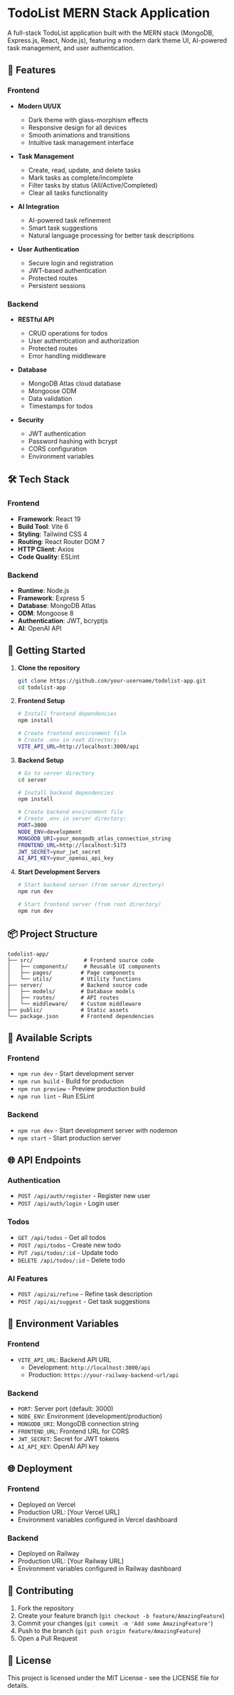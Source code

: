 # TodoList MERN Stack Application

A full-stack TodoList application built with the MERN stack (MongoDB, Express.js, React, Node.js), featuring a modern dark theme UI, AI-powered task management, and user authentication.

## 🌟 Features

### Frontend
- **Modern UI/UX**
  - Dark theme with glass-morphism effects
  - Responsive design for all devices
  - Smooth animations and transitions
  - Intuitive task management interface

- **Task Management**
  - Create, read, update, and delete tasks
  - Mark tasks as complete/incomplete
  - Filter tasks by status (All/Active/Completed)
  - Clear all tasks functionality

- **AI Integration**
  - AI-powered task refinement
  - Smart task suggestions
  - Natural language processing for better task descriptions

- **User Authentication**
  - Secure login and registration
  - JWT-based authentication
  - Protected routes
  - Persistent sessions

### Backend
- **RESTful API**
  - CRUD operations for todos
  - User authentication and authorization
  - Protected routes
  - Error handling middleware

- **Database**
  - MongoDB Atlas cloud database
  - Mongoose ODM
  - Data validation
  - Timestamps for todos

- **Security**
  - JWT authentication
  - Password hashing with bcrypt
  - CORS configuration
  - Environment variables

## 🛠️ Tech Stack

### Frontend
- **Framework**: React 19
- **Build Tool**: Vite 6
- **Styling**: Tailwind CSS 4
- **Routing**: React Router DOM 7
- **HTTP Client**: Axios
- **Code Quality**: ESLint

### Backend
- **Runtime**: Node.js
- **Framework**: Express 5
- **Database**: MongoDB Atlas
- **ODM**: Mongoose 8
- **Authentication**: JWT, bcryptjs
- **AI**: OpenAI API

## 🚀 Getting Started

1. **Clone the repository**
   ```bash
   git clone https://github.com/your-username/todolist-app.git
   cd todolist-app
   ```

2. **Frontend Setup**
   ```bash
   # Install frontend dependencies
   npm install

   # Create frontend environment file
   # Create .env in root directory:
   VITE_API_URL=http://localhost:3000/api
   ```

3. **Backend Setup**
   ```bash
   # Go to server directory
   cd server

   # Install backend dependencies
   npm install

   # Create backend environment file
   # Create .env in server directory:
   PORT=3000
   NODE_ENV=development
   MONGODB_URI=your_mongodb_atlas_connection_string
   FRONTEND_URL=http://localhost:5173
   JWT_SECRET=your_jwt_secret
   AI_API_KEY=your_openai_api_key
   ```

4. **Start Development Servers**
   ```bash
   # Start backend server (from server directory)
   npm run dev

   # Start frontend server (from root directory)
   npm run dev
   ```

## 📦 Project Structure

```
todolist-app/
├── src/                # Frontend source code
│   ├── components/     # Reusable UI components
│   ├── pages/         # Page components
│   └── utils/         # Utility functions
├── server/            # Backend source code
│   ├── models/        # Database models
│   ├── routes/        # API routes
│   └── middleware/    # Custom middleware
├── public/            # Static assets
└── package.json       # Frontend dependencies
```

## 🔧 Available Scripts

### Frontend
- `npm run dev` - Start development server
- `npm run build` - Build for production
- `npm run preview` - Preview production build
- `npm run lint` - Run ESLint

### Backend
- `npm run dev` - Start development server with nodemon
- `npm start` - Start production server

## 🌐 API Endpoints

### Authentication
- `POST /api/auth/register` - Register new user
- `POST /api/auth/login` - Login user

### Todos
- `GET /api/todos` - Get all todos
- `POST /api/todos` - Create new todo
- `PUT /api/todos/:id` - Update todo
- `DELETE /api/todos/:id` - Delete todo

### AI Features
- `POST /api/ai/refine` - Refine task description
- `POST /api/ai/suggest` - Get task suggestions

## 🔐 Environment Variables

### Frontend
- `VITE_API_URL`: Backend API URL
  - Development: `http://localhost:3000/api`
  - Production: `https://your-railway-backend-url/api`

### Backend
- `PORT`: Server port (default: 3000)
- `NODE_ENV`: Environment (development/production)
- `MONGODB_URI`: MongoDB connection string
- `FRONTEND_URL`: Frontend URL for CORS
- `JWT_SECRET`: Secret for JWT tokens
- `AI_API_KEY`: OpenAI API key

## 🌐 Deployment

### Frontend
- Deployed on Vercel
- Production URL: [Your Vercel URL]
- Environment variables configured in Vercel dashboard

### Backend
- Deployed on Railway
- Production URL: [Your Railway URL]
- Environment variables configured in Railway dashboard

## 🤝 Contributing

1. Fork the repository
2. Create your feature branch (`git checkout -b feature/AmazingFeature`)
3. Commit your changes (`git commit -m 'Add some AmazingFeature'`)
4. Push to the branch (`git push origin feature/AmazingFeature`)
5. Open a Pull Request

## 📝 License

This project is licensed under the MIT License - see the LICENSE file for details.
